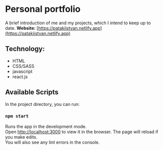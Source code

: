 # Personal portfolio
A brief introduction of me and my projects, which I intend to keep up to date.
**Website:** [https://patakiistvan.netlify.app](https://patakiistvan.netlify.app)

## Technology:

 - HTML
 - CSS/SASS
 - javascript
 - react.js

## Available Scripts
In the project directory, you can run:
### `npm start`
Runs the app in the development mode.\
Open [http://localhost:3000](http://localhost:3000) to view it in the browser.
The page will reload if you make edits.\
You will also see any lint errors in the console.